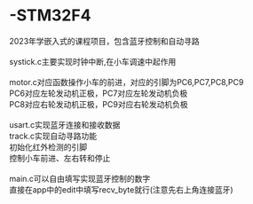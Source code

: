 # -STM32F4
2023年学嵌入式的课程项目，包含蓝牙控制和自动寻路<br><br>
systick.c主要实现时钟中断,在小车调速中起作用<br><br>
motor.c对应函数操作小车的前进，对应的引脚为PC6,PC7,PC8,PC9<br>
PC6对应左轮发动机正极，PC7对应左轮发动机负极<br>
PC8对应右轮发动机正极，PC9对应右轮发动机负极<br><br>
usart.c实现蓝牙连接和接收数据<br>
track.c实现自动寻路功能<br>
初始化红外检测的引脚<br>
控制小车前进、左右转和停止<br><br>
main.c可以自由填写实现蓝牙控制的数字<br>
直接在app中的edit中填写recv_byte就行(注意先右上角连接蓝牙)<br>

